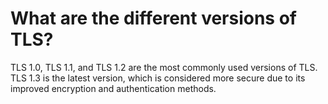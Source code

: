 # What are the different versions of TLS?

TLS 1.0, TLS 1.1, and TLS 1.2 are the most commonly used versions of TLS. TLS 1.3 is the latest version, which is considered more secure due to its improved encryption and authentication methods.
